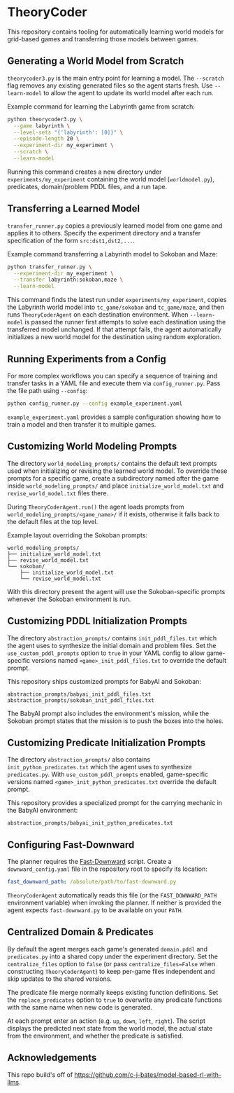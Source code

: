 # TheoryCoder

This repository contains tooling for automatically learning world models for
grid-based games and transferring those models between games.

## Generating a World Model from Scratch

`theorycoder3.py` is the main entry point for learning a model. The `--scratch`
flag removes any existing generated files so the agent starts fresh. Use
`--learn-model` to allow the agent to update its world model after each run.

Example command for learning the Labyrinth game from scratch:

```bash
python theorycoder3.py \
  --game labyrinth \
  --level-sets "{'labyrinth': [0]}" \
  --episode-length 20 \
  --experiment-dir my_experiment \
  --scratch \
  --learn-model
```

Running this command creates a new directory under `experiments/my_experiment`
containing the world model (`worldmodel.py`), predicates, domain/problem PDDL
files, and a run tape.

## Transferring a Learned Model

`transfer_runner.py` copies a previously learned model from one game and applies
it to others. Specify the experiment directory and a transfer specification of
the form `src:dst1,dst2,...`.

Example command transferring a Labyrinth model to Sokoban and Maze:

```bash
python transfer_runner.py \
  --experiment-dir my_experiment \
  --transfer labyrinth:sokoban,maze \
  --learn-model
```

This command finds the latest run under `experiments/my_experiment`, copies the
Labyrinth world model into `tc_game/sokoban` and `tc_game/maze`, and then runs
`TheoryCoderAgent` on each destination environment. When `--learn-model` is
passed the runner first attempts to solve each destination using the transferred
model unchanged. If that attempt fails, the agent automatically initializes a
new world model for the destination using random exploration.

## Running Experiments from a Config

For more complex workflows you can specify a sequence of training and
transfer tasks in a YAML file and execute them via `config_runner.py`.
Pass the file path using `--config`:

```bash
python config_runner.py --config example_experiment.yaml
```

`example_experiment.yaml` provides a sample configuration showing how to train a
model and then transfer it to multiple games.


## Customizing World Modeling Prompts

The directory `world_modeling_prompts/` contains the default text prompts used when
initializing or revising the learned world model. To override these prompts for a
specific game, create a subdirectory named after the game inside
`world_modeling_prompts/` and place `initialize_world_model.txt` and
`revise_world_model.txt` files there.

During `TheoryCoderAgent.run()` the agent loads prompts from
`world_modeling_prompts/<game_name>/` if it exists, otherwise it falls back to
the default files at the top level.

Example layout overriding the Sokoban prompts:

```
world_modeling_prompts/
├── initialize_world_model.txt
├── revise_world_model.txt
└── sokoban/
    ├── initialize_world_model.txt
    └── revise_world_model.txt
```

With this directory present the agent will use the Sokoban-specific prompts
whenever the Sokoban environment is run.

## Customizing PDDL Initialization Prompts

The directory `abstraction_prompts/` contains `init_pddl_files.txt` which the
agent uses to synthesize the initial domain and problem files.  Set the
`use_custom_pddl_prompts` option to `true` in your YAML config to allow
game-specific versions named `<game>_init_pddl_files.txt` to override the
default prompt.

This repository ships customized prompts for BabyAI and Sokoban:

```
abstraction_prompts/babyai_init_pddl_files.txt
abstraction_prompts/sokoban_init_pddl_files.txt
```

The BabyAI prompt also includes the environment's mission, while the Sokoban
prompt states that the mission is to push the boxes into the holes.

## Customizing Predicate Initialization Prompts

The directory `abstraction_prompts/` also contains `init_python_predicates.txt`
which the agent uses to synthesize `predicates.py`.  With
`use_custom_pddl_prompts` enabled, game-specific versions named
`<game>_init_python_predicates.txt` override the default prompt.

This repository provides a specialized prompt for the carrying mechanic in the
BabyAI environment:

```
abstraction_prompts/babyai_init_python_predicates.txt
```

## Configuring Fast-Downward

The planner requires the [Fast-Downward](https://www.fast-downward.org/) script.
Create a `downward_config.yaml` file in the repository root to specify its
location:

```yaml
fast_downward_path: /absolute/path/to/fast-downward.py
```

`TheoryCoderAgent` automatically reads this file (or the `FAST_DOWNWARD_PATH`
environment variable) when invoking the planner. If neither is provided the
agent expects `fast-downward.py` to be available on your `PATH`.

## Centralized Domain & Predicates

By default the agent merges each game's generated `domain.pddl` and
`predicates.py` into a shared copy under the experiment directory.  Set the
`centralize_files` option to `false` (or pass `centralize_files=False` when
constructing `TheoryCoderAgent`) to keep per-game files independent and skip
updates to the shared versions.

The predicate file merge normally keeps existing function definitions. Set the
`replace_predicates` option to `true` to overwrite any predicate functions with
the same name when new code is generated.


At each prompt enter an action (e.g. `up`, `down`, `left`, `right`). The script displays the predicted next state from the world model, the actual state from the environment, and whether the predicate is satisfied.

## Acknowledgements

This repo build's off of https://github.com/c-j-bates/model-based-rl-with-llms.





